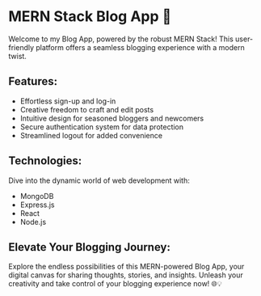 # MERN Stack Blog App 🚀

Welcome to my Blog App, powered by the robust MERN Stack! This user-friendly platform offers a seamless blogging experience with a modern twist.

## Features:
- Effortless sign-up and log-in
- Creative freedom to craft and edit posts
- Intuitive design for seasoned bloggers and newcomers
- Secure authentication system for data protection
- Streamlined logout for added convenience

## Technologies:
Dive into the dynamic world of web development with:
- MongoDB
- Express.js
- React
- Node.js

## Elevate Your Blogging Journey:
Explore the endless possibilities of this MERN-powered Blog App, your digital canvas for sharing thoughts, stories, and insights. Unleash your creativity and take control of your blogging experience now! 🌐💡
